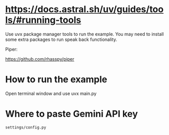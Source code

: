 # https://docs.astral.sh/uv/guides/tools/#running-tools

Use uvx package manager tools to run the example.
You may need to install some extra packages to run speak back functionality.

Piper:

https://github.com/rhasspy/piper

# How to run the example

Open terminal window and use uvx main.py

# Where to paste Gemini API key

```
settings/config.py
```
